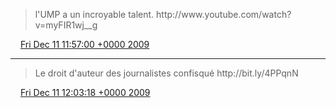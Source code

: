 > l'UMP a un incroyable talent\. http://www\.youtube\.com/watch?v\=myFIR1wj\_\_g

<img src="../../media/tweet.ico" width="12" /> [Fri Dec 11 11:57:00 +0000 2009](https://twitter.com/regisrob/status/6564367659)

----

> Le droit d'auteur des journalistes confisqué http://bit\.ly/4PPqnN

<img src="../../media/tweet.ico" width="12" /> [Fri Dec 11 12:03:18 +0000 2009](https://twitter.com/regisrob/status/6564486820)